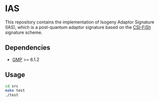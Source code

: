 # IAS

This repository contains the implementation of Isogeny Adaptor Signature (IAS), which is a post-quantum adaptor signature based on the [CSI-FiSh](https://github.com/KULeuven-COSIC/CSI-FiSh) signature scheme.

## Dependencies

* [GMP](https://gmplib.org/) >= 6.1.2

## Usage

```sh
cd src
make test
./test
```
